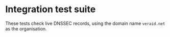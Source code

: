 # Integration test suite

These tests check live DNSSEC records, using the domain name `veraid.net` as the organisation.
